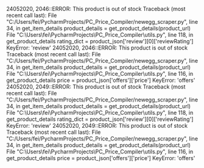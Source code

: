 24052020, 2046::ERROR: This product is out of stock
Traceback (most recent call last):
  File "C:/Users/fei/PycharmProjects/PC_Price_Compiler/newegg_scraper.py", line 34, in get_item_details
    product_details = get_product_details(product_url)
  File "C:\Users\fei\PycharmProjects\PC_Price_Compiler\utils.py", line 118, in get_product_details
    rating_dict = product_json['review'][0]['reviewRating']
KeyError: 'review'
24052020, 2046::ERROR: This product is out of stock
Traceback (most recent call last):
  File "C:/Users/fei/PycharmProjects/PC_Price_Compiler/newegg_scraper.py", line 34, in get_item_details
    product_details = get_product_details(product_url)
  File "C:\Users\fei\PycharmProjects\PC_Price_Compiler\utils.py", line 116, in get_product_details
    price = product_json['offers']['price']
KeyError: 'offers'
24052020, 2049::ERROR: This product is out of stock
Traceback (most recent call last):
  File "C:/Users/fei/PycharmProjects/PC_Price_Compiler/newegg_scraper.py", line 34, in get_item_details
    product_details = get_product_details(product_url)
  File "C:\Users\fei\PycharmProjects\PC_Price_Compiler\utils.py", line 118, in get_product_details
    rating_dict = product_json['review'][0]['reviewRating']
KeyError: 'review'
24052020, 2049::ERROR: This product is out of stock
Traceback (most recent call last):
  File "C:/Users/fei/PycharmProjects/PC_Price_Compiler/newegg_scraper.py", line 34, in get_item_details
    product_details = get_product_details(product_url)
  File "C:\Users\fei\PycharmProjects\PC_Price_Compiler\utils.py", line 116, in get_product_details
    price = product_json['offers']['price']
KeyError: 'offers'
